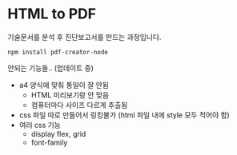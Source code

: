 # HTML to PDF

기술문서를 분석 후 진단보고서를 만드는 과정입니다. 

`npm install pdf-creator-node`

안되는 기능들.. (업데이트 중)
- a4 양식에 맞춰 통일이 잘 안됨
    - HTML 미리보기랑 안 맞음
    - 컴퓨터마다 사이즈 다르게 추출됨
- css 파일 따로 만들어서 링킹불가 (html 파일 내에 style 모두 적어야 함)
- 여러 css 기능
    - display flex, grid
    - font-family

